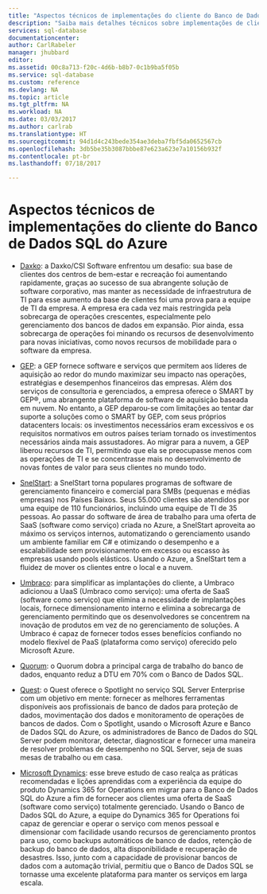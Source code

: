 ```yaml
---
title: "Aspectos técnicos de implementações do cliente do Banco de Dados SQL do Azure | Microsoft Docs"
description: "Saiba mais detalhes técnicos sobre implementações de cliente do Banco de Dados SQL do Azure para solucionar problemas de negócios"
services: sql-database
documentationcenter: 
author: CarlRabeler
manager: jhubbard
editor: 
ms.assetid: 00c8a713-f20c-4d6b-b8b7-0c1b9ba5f05b
ms.service: sql-database
ms.custom: reference
ms.devlang: NA
ms.topic: article
ms.tgt_pltfrm: NA
ms.workload: NA
ms.date: 03/03/2017
ms.author: carlrab
ms.translationtype: HT
ms.sourcegitcommit: 94d1d4c243bede354ae3deba7fbf5da0652567cb
ms.openlocfilehash: 3db5be35b3087bbbe87e623a623e7a10156b932f
ms.contentlocale: pt-br
ms.lasthandoff: 07/18/2017

---
```

# <a name="azure-sql-database-customer-implementation-technical-studies"></a>Aspectos técnicos de implementações do cliente do Banco de Dados SQL do Azure

- [Daxko](sql-database-implementation-daxko.md): a Daxko/CSI Software enfrentou um desafio: sua base de clientes dos centros de bem-estar e recreação foi aumentando rapidamente, graças ao sucesso de sua abrangente solução de software corporativo, mas manter as necessidade de infraestrutura de TI para esse aumento da base de clientes foi uma prova para a equipe de TI da empresa. A empresa era cada vez mais restringida pela sobrecarga de operações crescentes, especialmente pelo gerenciamento dos bancos de dados em expansão. Pior ainda, essa sobrecarga de operações foi minando os recursos de desenvolvimento para novas iniciativas, como novos recursos de mobilidade para o software da empresa.

- [GEP](sql-database-implementation-gep.md): a GEP fornece software e serviços que permitem aos líderes de aquisição ao redor do mundo maximizar seu impacto nas operações, estratégias e desempenhos financeiros das empresas. Além dos serviços de consultoria e gerenciados, a empresa oferece o SMART by GEP®, uma abrangente plataforma de software de aquisição baseada em nuvem. No entanto, a GEP deparou-se com limitações ao tentar dar suporte a soluções como o SMART by GEP, com seus próprios datacenters locais: os investimentos necessários eram excessivos e os requisitos normativos em outros países teriam tornado os investimentos necessários ainda mais assustadores. Ao migrar para a nuvem, a GEP liberou recursos de TI, permitindo que ela se preocupasse menos com as operações de TI e se concentrasse mais no desenvolvimento de novas fontes de valor para seus clientes no mundo todo.

- [SnelStart](sql-database-implementation-snelstart.md): a SnelStart torna populares programas de software de gerenciamento financeiro e comercial para SMBs (pequenas e médias empresas) nos Países Baixos. Seus 55.000 clientes são atendidos por uma equipe de 110 funcionários, incluindo uma equipe de TI de 35 pessoas. Ao passar do software de área de trabalho para uma oferta de SaaS (software como serviço) criada no Azure, a SnelStart aproveita ao máximo os serviços internos, automatizando o gerenciamento usando um ambiente familiar em C# e otimizando o desempenho e a escalabilidade sem provisionamento em excesso ou escasso às empresas usando pools elásticos. Usando o Azure, a SnelStart tem a fluidez de mover os clientes entre o local e a nuvem.

- [Umbraco](sql-database-implementation-umbraco.md): para simplificar as implantações do cliente, a Umbraco adicionou a UaaS (Umbraco como serviço): uma oferta de SaaS (software como serviço) que elimina a necessidade de implantações locais, fornece dimensionamento interno e elimina a sobrecarga de gerenciamento permitindo que os desenvolvedores se concentrem na inovação de produtos em vez de no gerenciamento de soluções. A Umbraco é capaz de fornecer todos esses benefícios confiando no modelo flexível de PaaS (plataforma como serviço) oferecido pelo Microsoft Azure.

- [Quorum](https://customers.microsoft.com/story/quorum-doubles-key-databases-workload-while-lowering-dtu-with-sql-database): o Quorum dobra a principal carga de trabalho do banco de dados, enquanto reduz a DTU em 70% com o Banco de Dados SQL.

- [Quest](https://customers.microsoft.com/en-US/story/quest): o Quest oferece o Spotlight no serviço SQL Server Enterprise com um objetivo em mente: fornecer as melhores ferramentas disponíveis aos profissionais de banco de dados para proteção de dados, movimentação dos dados e monitoramento de operações de bancos de dados. Com o Spotlight, usando o Microsoft Azure e Banco de Dados SQL do Azure, os administradores de Banco de Dados do SQL Server podem monitorar, detectar, diagnosticar e fornecer uma maneira de resolver problemas de desempenho no SQL Server, seja de suas mesas de trabalho ou em casa.

- [Microsoft Dynamics](https://customers.microsoft.com/story/dynamics365operationsproductteam): esse breve estudo de caso realça as práticas recomendadas e lições aprendidas com a experiência da equipe do produto Dynamics 365 for Operations em migrar para o Banco de Dados SQL do Azure a fim de fornecer aos clientes uma oferta de SaaS (software como serviço) totalmente gerenciado. Usando o Banco de Dados SQL do Azure, a equipe do Dynamics 365 for Operations foi capaz de gerenciar e operar o serviço com menos pessoal e dimensionar com facilidade usando recursos de gerenciamento prontos para uso, como backups automáticos de banco de dados, retenção de backup do banco de dados, alta disponibilidade e recuperação de desastres. Isso, junto com a capacidade de provisionar bancos de dados com a automação trivial, permitiu que o Banco de Dados SQL se tornasse uma excelente plataforma para manter os serviços em larga escala.

